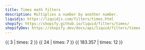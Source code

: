 ```yaml
---
title: Times math filters
description: Multiplies a number by another number.
liquidjs: https://liquidjs.com/filters/times.html
shopify: https://shopify.github.io/liquid/filters/times/
shopifyDev: https://shopify.dev/docs/api/liquid/filters/times
---
```

{{ 3 | times: 2 }}
{{ 24 | times: 7 }}
{{ 183.357 | times: 12 }}